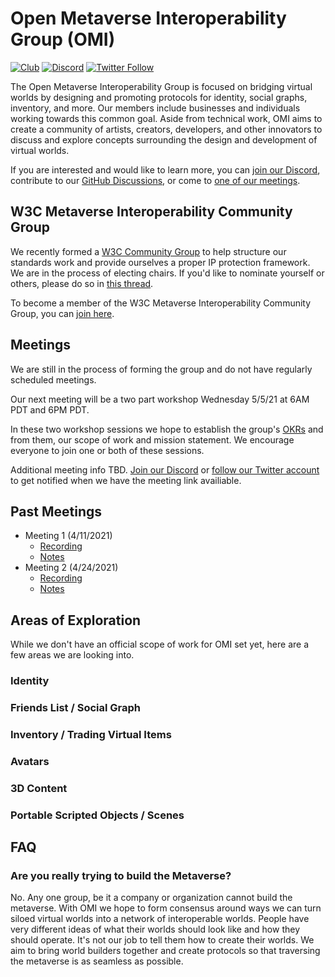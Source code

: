 # Open Metaverse Interoperability Group (OMI)
[![Club](https://img.shields.io/badge/project%20type-club-ff69b4)](https://project-types.github.io/#club)
[![Discord](https://img.shields.io/discord/770382203782692945?label=Discord&logo=Discord)](https://discord.gg/NJtT9grz5E)
[![Twitter Follow](https://img.shields.io/twitter/follow/open_metaverse)](https://twitter.com/open_metaverse)

The Open Metaverse Interoperability Group is focused on bridging virtual worlds by designing and promoting protocols for identity, social graphs, inventory, and more. Our members include businesses and individuals working towards this common goal. Aside from technical work, OMI aims to create a community of artists, creators, developers, and other innovators to discuss and explore concepts surrounding the design and development of virtual worlds.

If you are interested and would like to learn more, you can [join our Discord](https://discord.gg/NJtT9grz5E), contribute to our [GitHub Discussions](https://github.com/omigroup/OMI/discussions), or come to [one of our meetings](#meetings).

## W3C Metaverse Interoperability Community Group

We recently formed a [W3C Community Group](https://www.w3.org/community/about/) to help structure our standards work and provide ourselves a proper IP protection framework. We are in the process of electing chairs. If you'd like to nominate yourself or others, please do so in [this thread](https://github.com/omigroup/OMI/discussions/17).

To become a member of the W3C Metaverse Interoperability Community Group, you can [join here](https://www.w3.org/community/metaverse-interop/).

## Meetings

We are still in the process of forming the group and do not have regularly scheduled meetings.

Our next meeting will be a two part workshop Wednesday 5/5/21 at 6AM PDT and 6PM PDT.

In these two workshop sessions we hope to establish the group's [OKRs](https://en.wikipedia.org/wiki/OKR) and from them, our scope of work and mission statement. We encourage everyone to join one or both of these sessions.

Additional meeting info TBD. [Join our Discord](https://discord.gg/NJtT9grz5E) or [follow our Twitter account](https://twitter.com/open_metaverse) to get notified when we have the meeting link availiable.

## Past Meetings

- Meeting 1 (4/11/2021)
  - [Recording](https://www.youtube.com/watch?v=x3mFHxv9CNQ)
  - [Notes](https://hackmd.io/@XR/omi-1)
- Meeting 2 (4/24/2021)
  - [Recording](https://www.youtube.com/watch?v=dX8mWYJXXVc)
  - [Notes](https://hackmd.io/X-PXFWupQOm2frqAccgybA)

## Areas of Exploration

While we don't have an official scope of work for OMI set yet, here are a few areas we are looking into.

### Identity

### Friends List / Social Graph

### Inventory / Trading Virtual Items

### Avatars

### 3D Content

### Portable Scripted Objects / Scenes

## FAQ

### Are you really trying to build the Metaverse?

No. Any one group, be it a company or organization cannot build the metaverse. With OMI we hope to form consensus around ways we can turn siloed virtual worlds into a network of interoperable worlds. People have very different ideas of what their worlds should look like and how they should operate. It's not our job to tell them how to create their worlds. We aim to bring world builders together and create protocols so that traversing the metaverse is as seamless as possible.


